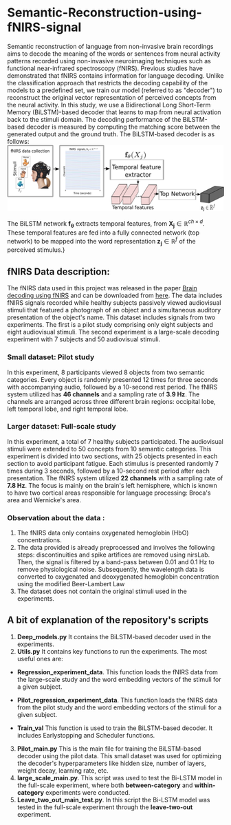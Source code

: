 # Semantic-Reconstruction-using-fNIRS-signal
Semantic reconstruction of language from non-invasive brain recordings aims to decode the meaning of the words or sentences from neural activity patterns recorded using non-invasive neuroimaging techniques such as functional near-infrared spectroscopy (fNIRS). Previous studies have demonstrated that fNIRS contains information for language decoding. Unlike the classification approach that restricts the decoding capability of the models to a predefined set, we train our  model (referred to as "decoder")  to reconstruct the original vector representation of perceived concepts from the neural activity. In this study, we use a Bidirectional Long Short-Term Memory (BiLSTM)-based decoder that learns to map from neural activation back to the stimuli domain. The decoding performance of the BiLSTM-based decoder is measured by computing the matching score between the generated output and the ground truth.
The BiLSTM-based decoder is as follows:  ![BiLSTM based decoder framework](https://github.com/sposso/Semantic-Reconstruction-using-fNIRS-signal/blob/main/lstm_decoder.png)

The BiLSTM network $\mathbf{f_{\theta}}$  extracts temporal features, from $\mathbf{X_{j}}\in \mathbb{R}^{ch\times d}$. These temporal features are fed into a fully connected network (top network) to be mapped into the word representation $\mathbf{z_{j}}\in \mathbb{R}^{f}$ of the perceived stimulus.}

## fNIRS Data description: 

The fNIRS data used in this project was released in the paper [Brain decoding using fNIRS](https://ojs.aaai.org/index.php/AAAI/article/view/17493) and can be downloaded from [here](https://github.com/caolusg/decoding_fnirs). The data includes fNIRS signals recorded while healthy subjects passively viewed audiovisual stimuli that featured a photograph of an object and a simultaneous auditory presentation of the object's name. This dataset includes signals from two experiments. The first is a pilot study comprising only eight subjects and eight audiovisual stimuli. The second experiment is a large-scale decoding experiment with 7 subjects and 50  audiovisual stimuli. 

### Small dataset: Pilot study 

In this experiment, 8 participants viewed 8 objects from two semantic categories. Every object is randomly presented 12 times for three seconds with accompanying audio, followed by a 10-second rest period. The fNIRS system utilized has  **46 channels** and a sampling rate of **3.9 Hz**. The channels are arranged across three different brain regions: occipital lobe, left temporal lobe, and right temporal lobe. 


### Larger dataset: Full-scale study

In this experiment, a total of 7 healthy subjects participated. The audiovisual stimuli were extended to 50 concepts from 10 semantic categories. This experiment is divided into two sections, with 25 objects presented in each section to avoid participant fatigue. Each stimulus is presented randomly 7 times during 3 seconds, followed by a 10-second rest period after each presentation. The fNIRS system utilized **22 channels** with a sampling rate of **7.8 Hz**. The focus is mainly on the brain's left hemisphere, which is known to have two cortical areas responsible for language processing: Broca's area and Wernicke's area.

### Observation about the data :
1. The fNIRS data only contains oxygenated hemoglobin (HbO) concentrations.
2. The data provided is already preprocessed and involves the following steps: discontinuities and spike artifices are removed using nirsLab. Then, the signal is filtered by a band-pass between 0.01 and 0.1 Hz to remove physiological noise. Subsequently, the wavelength data is converted to oxygenated and deoxygenated hemoglobin concentration using the modified Beer-Lambert Law
3. The dataset does not contain the original stimuli used in the experiments.


## A bit of explanation of the repository's scripts


1. **Deep_models.py** It contains the BiLSTM-based decoder used in the experiments. 
2. **Utils.py** It contains key  functions  to run the experiments. The most useful ones are:
  - **Regression_experiment_data**. This function loads the fNIRS  data from the large-scale study and the word embedding vectors of the stimuli for a given subject.
  + **Pilot_regression_experiment_data**. This function loads the fNIRS data from the pilot study and the word embedding vectors of the stimuli for a given subject.
  * **Train_val** This function is used to train the BiLSTM-based decoder. It includes Earlystopping and Scheduler functions.
3. **Pilot_main.py** This is the main file for training the BiLSTM-based decoder using the pilot data.  This small dataset was used for optimizing  the decoder's hyperparameters  like hidden size, number of layers, weight decay, learning rate, etc.
4. **large_scale_main.py**. This script was used to test the Bi-LSTM model in the full-scale experiment, where both **between-category** and **within-category** experiments were conducted.
5. **Leave_two_out_main_test.py**. In this script the Bi-LSTM model was tested in the full-scale experiment through the  **leave-two-out** experiment.
   











